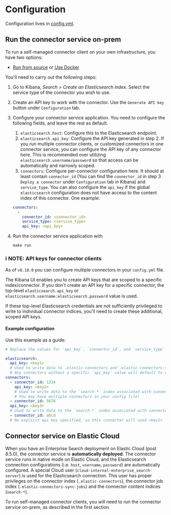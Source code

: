 # Configuration

Configuration lives in [config.yml](../config.yml).

## Run the connector service on-prem

To run a self-managed connector client on your own infrastructure, you have two options:

- [Run from source](https://www.elastic.co/guide/en/enterprise-search/current/build-connector.html#build-connector-service-source) or [Use Docker](DOCKER.md)

You'll need to carry out the following steps:

1. Go to Kibana, _Search_ > _Create an Elasticsearch index_. Select the service type of the connector you wish to use.
2. Create an API key to work with the connector. Use the `Generate API key` button under `Configuration` tab.
3. Configure your connector service application. You need to configure the following fields, and leave the rest as default.
   1. `elasticsearch.host`: Configure this to the Elasticsearch endpoint.
   2. `elasticsearch.api_key`: Configure the API key generated in step 2. If you run multiple connector clients, or customized connectors in one connector service, you can configure the API key of any connector here. This is recommended over utilizing `elasticsearch.username/password` so that access can be automatically and narrowly scoped.
   3. `connectors`: Configure per-connector configuration here. It should at least contain `connector_id` (You can find the `connector_id` in step 3 `Deploy a connector` under `Configuration` tab in Kibana) and `service_type`. You can also configure the `api_key` if the global `elasticsearch` configuration does not have access to the content index of this connector. One example:

   ```yaml
   connectors:
     -
       connector_id: <connector_id>
       service_type: <service_type>
       api_key: <api_key>
    ```
4. Run the connector service application with
    ```shell
    make run
    ```

### ℹ️ **NOTE: API keys for connector clients**

As of `v8.10.0` you can configure multiple connectors in your `config.yml` file.

The Kibana UI enables you to create API keys that are scoped to a specific index/connector.
If you don't create an API key for a specific connector, the top-level `elasticsearch.api_key` or `elasticsearch.username:elasticsearch.password` value is used.

If these top-level Elasticsearch credentials are not sufficiently privileged to write to individual connector indices, you'll need to create these additional, scoped API keys.

#### Example configuration

Use this example as a guide:

```yaml
# Replace the values for `api_key`, `connector_id`, and `service_type` with the values you printed in Kibana.

elasticsearch:
  api_key: <key1>
  # Used to write data to .elastic-connectors and .elastic-connectors-sync-jobs
  # Any connectors without a specific `api_key` value will default to using this key
connectors:
  - connector_id: 1234
    api_key: <key2>
    # Used to write data to the `search-*` index associated with connector 1234
    # You may have multiple connectors in your config file!
  - connector_id: 5678
  api_key: <key3>
  # Used to write data to the `search-*` index associated with connector 5678
  - connector_id: abcd
  # No explicit api key specified, so this connector will used <key1>
```

## Connector service on Elastic Cloud

When you have an Enterprise Search deployment on Elastic Cloud (post 8.5.0), the connector service is **automatically deployed**.
The connector service runs in native mode on Elastic Cloud, and the Elasticsearch connection configurations (i.e. `host`, `username`, `password`) are automatically configured.
A special Cloud user (`cloud-internal-enterprise_search-server`) is used for the Elasticsearch connection.
This user has proper privileges on the connector index (`.elastic-connectors`), the connector job index (`.elastic-connectors-sync-jobs`) and the connector content indices (`search-*`).

To run self-managed connector clients, you will need to run the connector service on-prem, as described in the first section.
